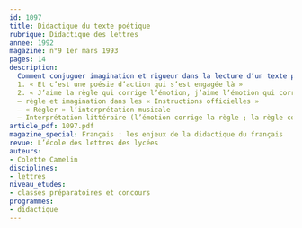 ```yaml
---
id: 1097
title: Didactique du texte poétique
rubrique: Didactique des lettres
annee: 1992
magazine: n°9 1er mars 1993
pages: 14
description: 
  Comment conjuguer imagination et rigueur dans la lecture d’un texte poétique :
  1. « Et c’est une poésie d’action qui s’est engagée là »
  2. « J’aime la règle qui corrige l’émotion, j’aime l’émotion qui corrige la règle »
  – règle et imagination dans les « Instructions officielles »
  – « Régler » l’interprétation musicale
  – Interprétation littéraire (l’émotion corrige la règle ; la règle corrige l’émotion)
article_pdf: 1097.pdf
magazine_special: Français : les enjeux de la didactique du français
revue: L’école des lettres des lycées
auteurs:
- Colette Camelin
disciplines:
- lettres
niveau_etudes:
- classes préparatoires et concours
programmes:
- didactique
---
```

